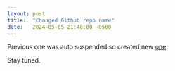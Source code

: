 ```yaml
---
layout: post
title:  "Changed Github repo name"
date:   2024-05-05 21:48:00 -0500
---
```


Previous one was auto suspended so created new [one](https://github.com/KintaroAI-com/).

Stay tuned.
